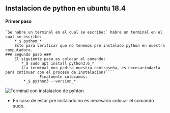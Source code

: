 ## Instalacion de python en ubuntu 18.4 ##
   #### Primer paso ###
    `Se habre un terminal en el cual se escribe:` habre un terminal en el cual se escribe:
        *_$ python_*
        Esto para verificar que no tenemos pre instalado python en nuestra computadora.
    ### Segundo paso ###
        El siguiente paso es colocar el comando:
           *_$ sudo apt install python3.6_*
           (La terminal nos pedira nuestra contraseña, es necesariodarla para cntinuar con el proceso de Instalacion)````
                   Finalmente colocamos:
            *_$ python3 --version_*
![Terminal con instalacion de pyhton ](images/2019/08/1.png)
   - En caso de estar pre instalado no es necesario colocar el comando sudo.
